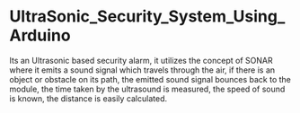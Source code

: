 # UltraSonic_Security_System_Using_Arduino
Its an Ultrasonic based security alarm, it utilizes the concept of SONAR where it emits a sound signal which travels through the air, if there is an object or obstacle on its path, the emitted sound signal bounces back to the module, the time taken by the ultrasound is measured, the speed of sound is known, the distance is easily calculated. 
